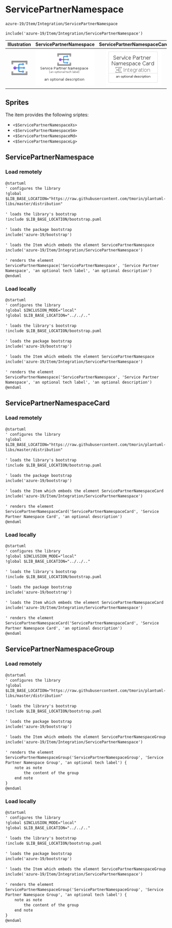 # ServicePartnerNamespace


```text
azure-19/Item/Integration/ServicePartnerNamespace
```

```text
include('azure-19/Item/Integration/ServicePartnerNamespace')
```



| Illustration | ServicePartnerNamespace | ServicePartnerNamespaceCard | ServicePartnerNamespaceGroup |
| :---: | :---: | :---: | :---: |
| ![illustration for Illustration](../../../azure-19/Item/Integration/ServicePartnerNamespace.png) | ![illustration for ServicePartnerNamespace](../../../azure-19/Item/Integration/ServicePartnerNamespace.Local.png) | ![illustration for ServicePartnerNamespaceCard](../../../azure-19/Item/Integration/ServicePartnerNamespaceCard.Local.png) | ![illustration for ServicePartnerNamespaceGroup](../../../azure-19/Item/Integration/ServicePartnerNamespaceGroup.Local.png) |



## Sprites
The item provides the following sriptes:

- `<$ServicePartnerNamespaceXs>`
- `<$ServicePartnerNamespaceSm>`
- `<$ServicePartnerNamespaceMd>`
- `<$ServicePartnerNamespaceLg>`





## ServicePartnerNamespace

### Load remotely
```plantuml
@startuml
' configures the library
!global $LIB_BASE_LOCATION="https://raw.githubusercontent.com/tmorin/plantuml-libs/master/distribution"

' loads the library's bootstrap
!include $LIB_BASE_LOCATION/bootstrap.puml

' loads the package bootstrap
include('azure-19/bootstrap')

' loads the Item which embeds the element ServicePartnerNamespace
include('azure-19/Item/Integration/ServicePartnerNamespace')

' renders the element
ServicePartnerNamespace('ServicePartnerNamespace', 'Service Partner Namespace', 'an optional tech label', 'an optional description')
@enduml
```

### Load locally
```plantuml
@startuml
' configures the library
!global $INCLUSION_MODE="local"
!global $LIB_BASE_LOCATION="../../.."

' loads the library's bootstrap
!include $LIB_BASE_LOCATION/bootstrap.puml

' loads the package bootstrap
include('azure-19/bootstrap')

' loads the Item which embeds the element ServicePartnerNamespace
include('azure-19/Item/Integration/ServicePartnerNamespace')

' renders the element
ServicePartnerNamespace('ServicePartnerNamespace', 'Service Partner Namespace', 'an optional tech label', 'an optional description')
@enduml
```

## ServicePartnerNamespaceCard

### Load remotely
```plantuml
@startuml
' configures the library
!global $LIB_BASE_LOCATION="https://raw.githubusercontent.com/tmorin/plantuml-libs/master/distribution"

' loads the library's bootstrap
!include $LIB_BASE_LOCATION/bootstrap.puml

' loads the package bootstrap
include('azure-19/bootstrap')

' loads the Item which embeds the element ServicePartnerNamespaceCard
include('azure-19/Item/Integration/ServicePartnerNamespace')

' renders the element
ServicePartnerNamespaceCard('ServicePartnerNamespaceCard', 'Service Partner Namespace Card', 'an optional description')
@enduml
```

### Load locally
```plantuml
@startuml
' configures the library
!global $INCLUSION_MODE="local"
!global $LIB_BASE_LOCATION="../../.."

' loads the library's bootstrap
!include $LIB_BASE_LOCATION/bootstrap.puml

' loads the package bootstrap
include('azure-19/bootstrap')

' loads the Item which embeds the element ServicePartnerNamespaceCard
include('azure-19/Item/Integration/ServicePartnerNamespace')

' renders the element
ServicePartnerNamespaceCard('ServicePartnerNamespaceCard', 'Service Partner Namespace Card', 'an optional description')
@enduml
```

## ServicePartnerNamespaceGroup

### Load remotely
```plantuml
@startuml
' configures the library
!global $LIB_BASE_LOCATION="https://raw.githubusercontent.com/tmorin/plantuml-libs/master/distribution"

' loads the library's bootstrap
!include $LIB_BASE_LOCATION/bootstrap.puml

' loads the package bootstrap
include('azure-19/bootstrap')

' loads the Item which embeds the element ServicePartnerNamespaceGroup
include('azure-19/Item/Integration/ServicePartnerNamespace')

' renders the element
ServicePartnerNamespaceGroup('ServicePartnerNamespaceGroup', 'Service Partner Namespace Group', 'an optional tech label') {
    note as note
        the content of the group
    end note
}
@enduml
```

### Load locally
```plantuml
@startuml
' configures the library
!global $INCLUSION_MODE="local"
!global $LIB_BASE_LOCATION="../../.."

' loads the library's bootstrap
!include $LIB_BASE_LOCATION/bootstrap.puml

' loads the package bootstrap
include('azure-19/bootstrap')

' loads the Item which embeds the element ServicePartnerNamespaceGroup
include('azure-19/Item/Integration/ServicePartnerNamespace')

' renders the element
ServicePartnerNamespaceGroup('ServicePartnerNamespaceGroup', 'Service Partner Namespace Group', 'an optional tech label') {
    note as note
        the content of the group
    end note
}
@enduml
```

